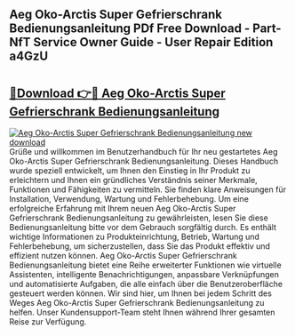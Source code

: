 ## Aeg Oko-Arctis Super Gefrierschrank Bedienungsanleitung PDf Free Download - Part-NfT Service Owner Guide - User Repair Edition a4GzU

# <h2><a href="http://df2wgi.blite.top/?on=Aeg+Oko-Arctis+Super+Gefrierschrank+Bedienungsanleitung">🔗Download 👉🔴 Aeg Oko-Arctis Super Gefrierschrank Bedienungsanleitung</a></h2>

[![Aeg Oko-Arctis Super Gefrierschrank Bedienungsanleitung new download](https://i.imgur.com/lujVjoI.png)](http://df2wgi.blite.top/?on=Aeg+Oko-Arctis+Super+Gefrierschrank+Bedienungsanleitung)
Grüße und willkommen im Benutzerhandbuch für Ihr neu gestartetes Aeg Oko-Arctis Super Gefrierschrank Bedienungsanleitung. Dieses Handbuch wurde speziell entwickelt, um Ihnen den Einstieg in Ihr Produkt zu erleichtern und Ihnen ein gründliches Verständnis seiner Merkmale, Funktionen und Fähigkeiten zu vermitteln. Sie finden klare Anweisungen für Installation, Verwendung, Wartung und Fehlerbehebung. Um eine erfolgreiche Erfahrung mit Ihrem neuen Aeg Oko-Arctis Super Gefrierschrank Bedienungsanleitung zu gewährleisten, lesen Sie diese Bedienungsanleitung bitte vor dem Gebrauch sorgfältig durch. Es enthält wichtige Informationen zu Produkteinrichtung, Betrieb, Wartung und Fehlerbehebung, um sicherzustellen, dass Sie das Produkt effektiv und effizient nutzen können. Aeg Oko-Arctis Super Gefrierschrank Bedienungsanleitung bietet eine Reihe erweiterter Funktionen wie virtuelle Assistenten, intelligente Benachrichtigungen, anpassbare Verknüpfungen und automatisierte Aufgaben, die alle einfach über die Benutzeroberfläche gesteuert werden können. Wir sind hier, um Ihnen bei jedem Schritt des Weges Aeg Oko-Arctis Super Gefrierschrank Bedienungsanleitung zu helfen. Unser Kundensupport-Team steht Ihnen während Ihrer gesamten Reise zur Verfügung.
